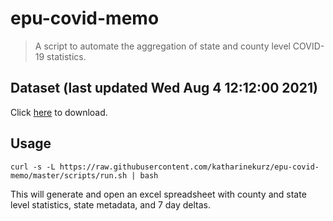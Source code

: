 # epu-covid-memo

> A script to automate the aggregation of state and county level COVID-19 statistics.

<!-- tmpl start -->

## Dataset (last updated Wed Aug  4 12:12:00 2021)

Click [here](https://covid-artifacts.s3.amazonaws.com/records/2021-8-4-121159-covid_artifact.xls) to download.

<!-- tmpl end -->

## Usage

```
curl -s -L https://raw.githubusercontent.com/katharinekurz/epu-covid-memo/master/scripts/run.sh | bash
```

This will generate and open an excel spreadsheet with county and state level statistics, state metadata, and 7 day deltas.